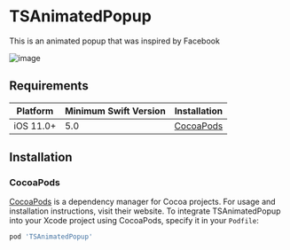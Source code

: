 # TSAnimatedPopup
This is an animated popup that was inspired by Facebook

![image](https://user-images.githubusercontent.com/40352754/179897503-a2ec6ad3-0c33-4101-8ac6-89f14903a479.gif)

## Requirements

| Platform | Minimum Swift Version | Installation |
| --- | --- | --- |
| iOS 11.0+ | 5.0 | [CocoaPods](#cocoapods) |

## Installation

### CocoaPods

[CocoaPods](https://cocoapods.org) is a dependency manager for Cocoa projects. For usage and installation instructions, visit their website. To integrate TSAnimatedPopup into your Xcode project using CocoaPods, specify it in your `Podfile`:

```ruby
pod 'TSAnimatedPopup'
```
